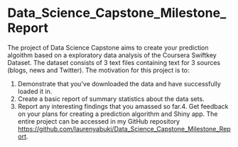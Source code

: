 # Data_Science_Capstone_Milestone_Report

The project of Data Science Capstone aims to create your prediction algoithm based on a exploratory data analysis of the Coursera Swiftkey Dataset. The dataset consists of 3 text files containing text for 3 sources (blogs, news and Twitter). The motivation for this project is to: 
1. Demonstrate that you've downloaded the data and have successfully loaded it in.
2. Create a basic report of summary statistics about the data sets.
3. Report any interesting findings that you amassed so far.4. Get feedback on your plans for creating a prediction algorithm and Shiny app.
The entire project can be accessed in my GitHub repository https://github.com/laurenyabuki/Data_Science_Capstone_Milestone_Report.
